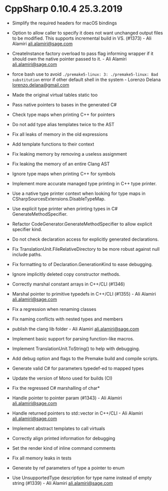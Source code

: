 # CppSharp 0.10.4 25.3.2019

* Simplify the required headers for macOS bindings

* Option to allow caller to specify it does not want unchanged output files to be modified. This supports incremental build in VS. (#1373) - Ali Alamiri <ali.alamiri@sage.com>

* CreateInstance factory overload to pass flag informing wrapper if it should own the native pointer passed to it. - Ali Alamiri <ali.alamiri@sage.com>

* force bash use to avoid `./premake5-linux: 3: ./premake5-linux: Bad substitution` error if other default shell in the system - Lorenzo Delana <lorenzo.delana@gmail.com>

* Made the original virtual tables static too

* Pass native pointers to bases in the generated C#

* Check type maps when printing C++ for pointers

* Do not add type alias templates twice to the AST

* Fix all leaks of memory in the old expressions

* Add template functions to their context

* Fix leaking memory by removing a useless assignment

* Fix leaking the memory of an entire Clang AST

* Ignore type maps when printing C++ for symbols

* Implement more accurate managed type printing in C++ type printer.

* Use a native type printer context when looking for type maps in CSharpSourcesExtensions.DisableTypeMap.

* Use explicit type printer when printing types in C# GenerateMethodSpecifier.

* Refactor CodeGenerator.GenerateMethodSpecifier to allow explicit specifier kind.

* Do not check declaration access for explicitly generated declarations.

* Fix TranslationUnit.FileRelativeDirectory to be more robust against null include paths.

* Fix formatting to of Declaration.GenerationKind to ease debugging.

* Ignore implicitly deleted copy constructor methods.

* Correctly marshal constant arrays in C++/CLI (#1346)

* Marshal pointer to primitive typedefs in C++/CLI (#1355) - Ali Alamiri <ali.alamiri@sage.com>

* Fix a regression when renaming classes

* Fix naming conflicts with nested types and members

* publish the clang lib folder - Ali Alamiri <ali.alamiri@sage.com>

* Implement basic support for parsing function-like macros.

* Implement TranslationUnit.ToString() to help with debugging.

* Add debug option and flags to the Premake build and compile scripts.

* Generate valid C# for parameters typedef-ed to mapped types

* Update the version of Mono used for builds (CI)

* Fix the regressed C# marshalling of char*

* Handle pointer to pointer param (#1343) - Ali Alamiri <ali.alamiri@sage.com>

* Handle returned pointers to std::vector in C++/CLI - Ali Alamiri <ali.alamiri@sage.com>

* Implement abstract templates to call virtuals

* Correctly align printed information for debugging

* Set the render kind of inline command comments

* Fix all memory leaks in tests

* Generate by ref parameters of type a pointer to enum

* Use UnsupportedType description for type name instead of empty string (#1339) - Ali Alamiri <ali.alamiri@sage.com>